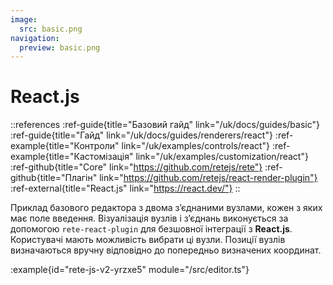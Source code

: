 ```yaml
---
image:
  src: basic.png
navigation:
  preview: basic.png
---
```


# React.js

::references
:ref-guide{title="Базовий гайд" link="/uk/docs/guides/basic"}
:ref-guide{title="Гайд" link="/uk/docs/guides/renderers/react"}
:ref-example{title="Контроли" link="/uk/examples/controls/react"}
:ref-example{title="Кастомізація" link="/uk/examples/customization/react"}
:ref-github{title="Core" link="https://github.com/retejs/rete"}
:ref-github{title="Плагін" link="https://github.com/retejs/react-render-plugin"}
:ref-external{title="React.js" link="https://react.dev/"}
::

Приклад базового редактора з двома з’єднаними вузлами, кожен з яких має поле введення. Візуалізація вузлів і з’єднань виконується за допомогою `rete-react-plugin` для безшовної інтеграції з **React.js**. Користувачі мають можливість вибрати ці вузли. Позиції вузлів визначаються вручну відповідно до попередньо визначених координат.

:example{id="rete-js-v2-yrzxe5" module="/src/editor.ts"}
